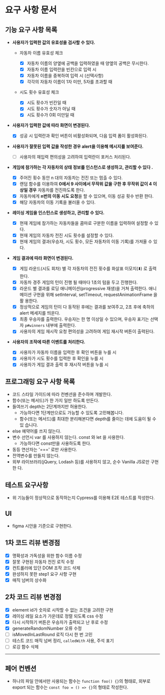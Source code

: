 # 요구 사항 문서

## 기능 요구 사항 목록

- **사용자가 입력한 값의 유효성을 검사할 수 있다.**

  - 자동차 이름 유효성 체크

    - [x] 자동차 이름의 양옆에 공백을 입력하였을 때 양옆의 공백은 무시한다.
    - [x] 자동차 이름 입력란을 빈칸으로 입력 시
    - [x] 자동차 이름을 중복하여 입력 시 (선택사항)
    - [x] 각각의 자동차 이름이 1자 미만, 5자를 초과할 때

  - 시도 횟수 유효성 체크
    - [x] 시도 횟수가 빈칸일 때
    - [x] 시도 횟수가 숫자가 아닐 때
    - [x] 시도 횟수가 0회 미만일 때

- **사용자가 입력한 값에 따라 화면이 변경된다.**

  - [x] 성공 시 입력란과 확인 버튼이 비활성화되며, 다음 입력 폼이 활성화된다.

- **사용자가 잘못된 입력 값을 작성한 경우 alert을 이용해 메시지를 보여준다.**

  - [ ] 사용자의 재입력 편의성을 고려하여 입력란이 포커스 처리된다.

- **게임에 참가하는 각 자동차의 상태 정보를 인스턴스로 생성하고, 관리할 수 있다
  .**

  - [x] 주어진 횟수 동안 n 대의 자동차는 전진 또는 멈출 수 있다.
  - [x] 랜덤 함수를 이용하여 **0에서 9 사이에서 무작위 값을 구한 후 무작위 값이
        4 이상일 경우** 자동차를 전진하도록 한다.
  - [x] 자동차에게 **n번의 이동 시도 요청**을 할 수 있으며, 이동 성공 횟수 반환
        한다.
  - [x] 해당 자동차의 이동 기록을 불러올 수 있다.

- **레이싱 게임을 인스턴스로 생성하고, 관리할 수 있다.**

  - [x] 현재 게임에 참가하는 자동차들을 콤마로 구분한 이름을 입력하여 설정할 수
        있다.
  - [x] 현재 게임의 자동차 전진 시도 횟수를 설정할 수 있다.
  - [x] 현재 게임의 결과(우승자, 시도 횟수, 모든 자동차의 이동 기록)를 가져올 수
        있다.

- **게임 결과에 따라 화면이 변경된다.**

  - [x] 게임 라운드(시도 회차) 별 각 자동차의 전진 횟수를 화살표 이모지(️️️⬇️️)
        로 출력한다.
  - [x] 자동차 경주 게임의 턴이 진행 될 때마다 1초의 텀을 두고 진행한다.
  - [x] 라운드 별 결과를 로딩 애니메이션(progressive 재생)을 거쳐 출력한다. 애니
        메이션 구현을 위해 setInterval, setTimeout, requestAnimationFrame 을 활
        용한다.
  - [x] 정상적으로 게임의 턴이 다 동작된 후에는 결과를 보여주고, 2초 후에 축하의
        alert 메세지를 띄운다.
  - [x] 최종 우승자를 출력한다. 우승자는 한 명 이상일 수 있으며, 우승자 표기는
        선택자 `p#winners` 내부에 출력한다.
  - [x] 사용자의 게임 재시작 요청 편의성을 고려하여 게임 재시작 버튼이 출력된다.

- **사용자의 조작에 따른 이벤트를 처리한다.**
  - [x] 사용자가 자동차 이름을 입력한 후 확인 버튼을 누를 시
  - [x] 사용자가 시도 횟수를 입력한 후 확인을 누를 시
  - [x] 사용자가 게임 결과 출력 후 재시작 버튼을 누를 시

## 프로그래밍 요구 사항 목록

- 코드 스타일 가이드에 따라 컨벤션을 준수하며 개발한다.
- 함수(또는 메서드)가 한 가지 일만 하도록 만든다.
- 들여쓰기 depth는 2단계까지만 허용한다.
  - 가능하다면 1단계만으로도 가능할 수 있도록 고민해봅니다.
  - 함수(또는 메서드)를 최대한 분리해본다면 depth를 줄이는 데에 도움이 될 수 있
    습니다.
- else 예약어를 쓰지 않는다.
- 변수 선언시 var 를 사용하지 않는다. const 와 let 을 사용한다.
  - 가능하다면 const만을 사용하도록 한다.
- 동등 연산자는 '===' 로만 사용한다.
- 전역변수를 만들지 않는다.
- 외부 라이브러리(jQuery, Lodash 등)를 사용하지 않고, 순수 Vanilla JS로만 구현한
  다.

## 테스트 요구사항

- 위 기능들이 정상적으로 동작하는지 Cypress를 이용해 E2E 테스트를 작성한다.

## UI

- figma 시안을 기준으로 구현한다.

## 1차 코드 리뷰 변경점

- [x] 명확성과 가독성을 위한 함수 이름 수정
- [x] 잘못 구현된 자동차 전진 로직 수정
- [x] 컨트롤러에 있던 DOM 조작 코드 삭제
- [x] 완성하지 못한 step1 요구 사항 구현
- [x] 매직 넘버의 상수화

## 2차 코드 리뷰 변경점

- [x] element id가 숫자로 시작할 수 없는 조건을 고려한 구현
- [x] 레이싱 레일 요소가 가운데로 정렬 되도록 css 수정
- [x] 다시 시작하기 버튼은 우승자가 출력되고 난 후로 수정
- [x] generateRandomNumber 오류 수정
- [ ] isMovedInLastRound 로직 다시 한 번 고민
- [ ] 테스트 코드 매직 넘버 정리, `calledWith` 사용, 주석 표기
- [ ] 로깅 함수 삭제

---

## 페어 컨벤션

- 하나의 파일 안에서만 사용되는 함수는 `function foo() {}`의 형태로, 외부로
  export 되는 함수는 `const foo = () => {}`의 형태로 작성한다.
